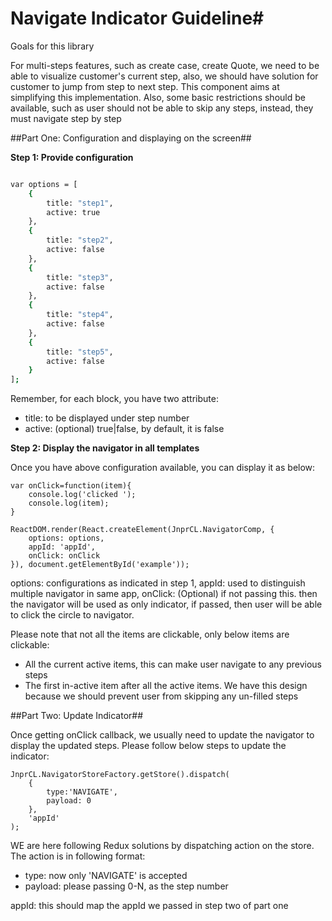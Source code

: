 # Navigate Indicator Guideline#
Goals for this library

For multi-steps features, such as create case, create Quote, we need to be able to visualize customer's current step, also, we should have solution for customer to jump from step to next step. This component aims at simplifying this implementation. Also, some basic restrictions should be available, such as user should not be able to skip any steps, instead, they must navigate step by step

##Part One: Configuration and displaying on the screen##

**Step 1: Provide configuration**
```sh

var options = [
	{
		title: "step1",
		active: true
	},
	{
		title: "step2",
		active: false
	},
	{
		title: "step3",
		active: false
	},
	{
		title: "step4",
		active: false
	},
	{
		title: "step5",
		active: false
	}
];
```

Remember, for each block, you have two attribute:
- title: to be displayed under step number
- active: (optional) true|false, by default, it is false

**Step 2: Display the navigator in all templates**

Once you have above configuration available, you can display it as below:

```
var onClick=function(item){
	console.log('clicked ');
	console.log(item);
}

ReactDOM.render(React.createElement(JnprCL.NavigatorComp, {
	options: options,
	appId: 'appId',
	onClick: onClick
}), document.getElementById('example'));
```

options: configurations as indicated in step 1,
appId: used to distinguish multiple navigator in same app,
onClick: (Optional) if not passing this. then the navigator will be used as only indicator, if passed, then user will be able to click the circle to navigator.

Please note that not all the items are clickable, only below items are clickable:
- All the current active items, this can make user navigate to any previous steps
- The first in-active item after all the active items. We have this design because we should prevent user from skipping any un-filled steps

##Part Two: Update Indicator##

Once getting onClick callback, we usually need to update the navigator to display the updated steps. Please follow below steps to update the indicator:

```
JnprCL.NavigatorStoreFactory.getStore().dispatch(
	{
		type:'NAVIGATE',
		payload: 0
	},
	'appId'
);

```

WE are here following Redux solutions by dispatching action on the store. The action is in following format:

- type: now only 'NAVIGATE' is accepted
- payload: please passing 0-N, as the step number

appId: this should map the appId we passed in step two of part one
